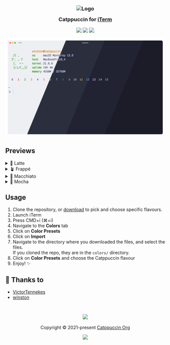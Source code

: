 <h3 align="center">
	<img src="https://raw.githubusercontent.com/catppuccin/catppuccin/main/assets/logos/exports/1544x1544_circle.png" width="100" alt="Logo"/><br/>
	<img src="https://raw.githubusercontent.com/catppuccin/catppuccin/main/assets/misc/transparent.png" height="30" width="0px"/>
	Catppuccin for <a href="https://iterm2.com">iTerm</a>
	<img src="https://raw.githubusercontent.com/catppuccin/catppuccin/main/assets/misc/transparent.png" height="30" width="0px"/>
</h3>

<p align="center">
    <a href="https://github.com/catppuccin/iterm/stargazers"><img src="https://img.shields.io/github/stars/catppuccin/iterm?colorA=363a4f&colorB=b7bdf8&style=for-the-badge"></a>
    <a href="https://github.com/catppuccin/iterm/issues"><img src="https://img.shields.io/github/issues/catppuccin/iterm?colorA=363a4f&colorB=f5a97f&style=for-the-badge"></a>
    <a href="https://github.com/catppuccin/iterm/contributors"><img src="https://img.shields.io/github/contributors/catppuccin/iterm?colorA=363a4f&colorB=a6da95&style=for-the-badge"></a>

<p align="center">
  <img src="assets/preview.webp"/>
</p>

## Previews

<details>
<summary>🌻 Latte</summary>
<img src="assets/latte.webp"/>
</details>
<details>
<summary>🪴 Frappé</summary>
<img src="assets/frappe.webp"/>
</details>
<details>
<summary>🌺 Macchiato</summary>
<img src="assets/macchiato.webp"/>
</details>
<details>
<summary>🌿 Mocha</summary>
<img src="assets/mocha.webp"/>
</details>

## Usage

1. Clone the repository, or
   [download](https://github.com/catppuccin/iterm/tree/main/colors) to pick and
   choose specific flavours.
2. Launch iTerm
3. Press CMD+i (⌘+i)
4. Navigate to the **Colors** tab
5. Click on **Color Presets**
6. Click on **Import**
7. Navigate to the directory where you downloaded the files, and select the
   files.
   \
   If you cloned the repo, they are in the `colors/` directory.
8. Click on **Color Presets** and choose the Catppuccin flavour
9. Enjoy! :sparkles:

## 💝 Thanks to

- [VictorTennekes](https://github.com/VictorTennekes)
- [winston](https://github.com/nekowinston)

&nbsp;

<p align="center"><img src="https://raw.githubusercontent.com/catppuccin/catppuccin/main/assets/footers/gray0_ctp_on_line.svg?sanitize=true" /></p>
<p align="center">Copyright &copy; 2021-present <a href="https://github.com/catppuccin" target="_blank">Catppuccin Org</a>
<p align="center"><a href="https://github.com/catppuccin/catppuccin/blob/main/LICENSE"><img src="https://img.shields.io/static/v1.svg?style=for-the-badge&label=License&message=MIT&logoColor=d9e0ee&colorA=363a4f&colorB=b7bdf8"/></a></p>
